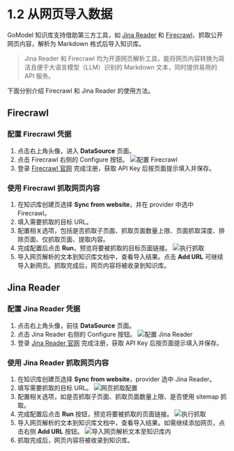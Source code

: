 # 1.2 从网页导入数据

GoModel 知识库支持借助第三方工具，如 [Jina Reader](https://jina.ai/reader) 和 [Firecrawl](https://www.firecrawl.dev/)，抓取公开网页内容，解析为 Markdown 格式后导入知识库。

> Jina Reader 和 Firecrawl 均为开源网页解析工具，能将网页内容转换为简洁且便于大语言模型（LLM）识别的 Markdown 文本，同时提供易用的 API 服务。

下面分别介绍 Firecrawl 和 Jina Reader 的使用方法。

## Firecrawl
### 配置 Firecrawl 凭据
1. 点击右上角头像，进入 **DataSource** 页面。
2. 点击 Firecrawl 右侧的 Configure 按钮。
![配置 Firecrawl](https://assets-docs.dify.ai/2024/12/d468cf996f591b4b2bd0ffb5de62bad4.png)
3. 登录 [Firecrawl 官网](https://www.firecrawl.dev/) 完成注册，获取 API Key 后按页面提示填入并保存。

### 使用 Firecrawl 抓取网页内容
1. 在知识库创建页选择 **Sync from website**，并在 provider 中选中 Firecrawl。
2. 填入需要抓取的目标 URL。
3. 配置相关选项，包括是否抓取子页面、抓取页面数量上限、页面抓取深度、排除页面、仅抓取页面、提取内容。
4. 完成配置后点击 **Run**，预览将要被抓取的目标页面链接。
![执行抓取](https://assets-docs.dify.ai/2024/12/3e63b4ced9770e21d5132c3aa8e5d2de.png)
5. 导入网页解析的文本到知识库文档中，查看导入结果。点击 **Add URL** 可继续导入新网页。抓取完成后，网页内容将被收录到知识库。

## Jina Reader
### 配置 Jina Reader 凭据
1. 点击右上角头像，前往 **DataSource** 页面。
2. 点击 Jina Reader 右侧的 Configure 按钮。
![配置 Jina Reader](https://assets-docs.dify.ai/2024/12/28b37f9b36fe808b2d3302c48fce5ea3.png)
3. 登录 [Jina Reader 官网](https://jina.ai/reader) 完成注册，获取 API Key 后按页面提示填入并保存。

### 使用 Jina Reader 抓取网页内容
1. 在知识库创建页选择 **Sync from website**，provider 选中 Jina Reader。
2. 填写需要抓取的目标 URL。
![网页抓取配置](https://assets-docs.dify.ai/2024/12/f9170b2a2ab1be94bc85ff3ed3c3e723.png)
3. 配置相关选项，如是否抓取子页面、抓取页面数量上限、是否使用 sitemap 抓取。
4. 完成配置后点击 **Run** 按钮，预览将要被抓取的页面链接。
![执行抓取](https://assets-docs.dify.ai/2024/12/a875f21a751551c03109c76308c577ee.png)
5. 导入网页解析的文本到知识库文档中，查看导入结果。如需继续添加网页，点击右侧 **Add URL** 按钮。
![导入网页解析文本至知识库内](https://assets-docs.dify.ai/2024/12/03494dc3c882ac1c74b464ea931e2533.png)
6. 抓取完成后，网页内容将被收录到知识库。
